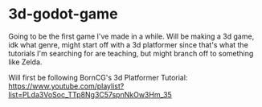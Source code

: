 # 3d-godot-game

Going to be the first game I've made in a while. Will be making a 3d game, idk what genre, might start off with a 3d platformer since that's what the tutorials I'm searching for are teaching, but might branch off to something like Zelda.

Will first be following BornCG's 3d Platformer Tutorial: https://www.youtube.com/playlist?list=PLda3VoSoc_TTp8Ng3C57spnNkOw3Hm_35